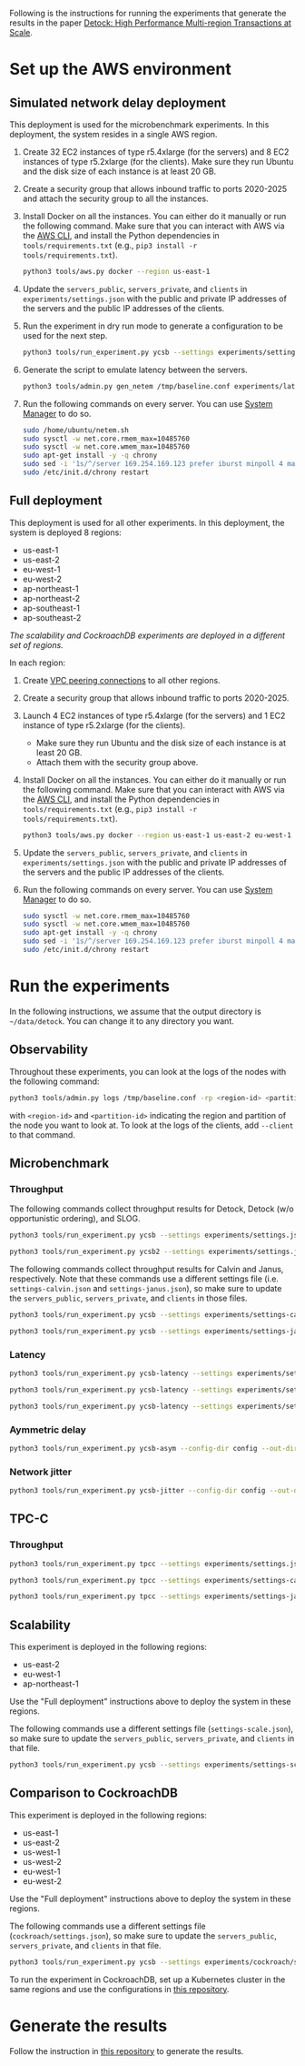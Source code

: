 Following is the instructions for running the experiments that generate the results in the paper [Detock: High Performance Multi-region Transactions at Scale](https://doi.org/10.1145/3589293).

# Set up the AWS environment

## Simulated network delay deployment
This deployment is used for the microbenchmark experiments. In this deployment, the system resides in a single AWS region.

1. Create 32 EC2 instances of type r5.4xlarge (for the servers) and 8 EC2 instances of type r5.2xlarge (for the clients). Make sure they run Ubuntu and the disk size of each instance is at least 20 GB.
1. Create a security group that allows inbound traffic to ports 2020-2025 and attach the security group to all the instances.
1. Install Docker on all the instances. You can either do it manually or run the following command. Make sure that you can interact with AWS via the [AWS CLI](https://docs.aws.amazon.com/cli/latest/userguide/getting-started-install.html), and install the Python dependencies in `tools/requirements.txt` (e.g., `pip3 install -r tools/requirements.txt`).

    ```bash
    python3 tools/aws.py docker --region us-east-1
    ```

1. Update the `servers_public`, `servers_private`, and `clients` in `experiments/settings.json` with the public and private IP addresses of the servers and the public IP addresses of the clients.

1. Run the experiment in dry run mode to generate a configuration to be used for the next step.

    ```bash
    python3 tools/run_experiment.py ycsb --settings experiments/settings.json -n ycsb --dry-run
    ```

1. Generate the script to emulate latency between the servers.
    ```bash
    python3 tools/admin.py gen_netem /tmp/baseline.conf experiments/latency.csv
    ```

1. Run the following commands on every server. You can use [System Manager](https://docs.aws.amazon.com/systems-manager/latest/userguide/run-command.html) to do so.
    ```bash
    sudo /home/ubuntu/netem.sh
    sudo sysctl -w net.core.rmem_max=10485760
    sudo sysctl -w net.core.wmem_max=10485760
    sudo apt-get install -y -q chrony
    sudo sed -i '1s/^/server 169.254.169.123 prefer iburst minpoll 4 maxpoll 4\n/' /etc/chrony/chrony.conf
    sudo /etc/init.d/chrony restart
    ```

## Full deployment

This deployment is used for all other experiments. In this deployment, the system is deployed 8 regions:

- us-east-1
- us-east-2
- eu-west-1
- eu-west-2
- ap-northeast-1
- ap-northeast-2
- ap-southeast-1
- ap-southeast-2

*The scalability and CockroachDB experiments are deployed in a different set of regions.*

In each region:

1. Create [VPC peering connections](https://docs.aws.amazon.com/vpc/latest/peering/what-is-vpc-peering.html) to all other regions.
1. Create a security group that allows inbound traffic to ports 2020-2025.
1. Launch 4 EC2 instances of type r5.4xlarge (for the servers) and 1 EC2 instance of type r5.2xlarge (for the clients).
    - Make sure they run Ubuntu and the disk size of each instance is at least 20 GB.
    - Attach them with the security group above.
1. Install Docker on all the instances. You can either do it manually or run the following command. Make sure that you can interact with AWS via the [AWS CLI](https://docs.aws.amazon.com/cli/latest/userguide/getting-started-install.html), and install the Python dependencies in `tools/requirements.txt` (e.g., `pip3 install -r tools/requirements.txt`).

    ```bash
    python3 tools/aws.py docker --region us-east-1 us-east-2 eu-west-1 eu-west-2 ap-northeast-1 ap-northeast-2 ap-southeast-1 ap-southeast-2
    ```

1. Update the `servers_public`, `servers_private`, and `clients` in `experiments/settings.json` with the public and private IP addresses of the servers and the public IP addresses of the clients.

1. Run the following commands on every server. You can use [System Manager](https://docs.aws.amazon.com/systems-manager/latest/userguide/run-command.html) to do so.
    ```bash
    sudo sysctl -w net.core.rmem_max=10485760
    sudo sysctl -w net.core.wmem_max=10485760
    sudo apt-get install -y -q chrony
    sudo sed -i '1s/^/server 169.254.169.123 prefer iburst minpoll 4 maxpoll 4\n/' /etc/chrony/chrony.conf
    sudo /etc/init.d/chrony restart
    ```

# Run the experiments

In the following instructions, we assume that the output directory is `~/data/detock`. You can change it to any directory you want.

## Observability

Throughout these experiments, you can look at the logs of the nodes with the following command:

```bash
python3 tools/admin.py logs /tmp/baseline.conf -rp <region-id> <partition-id> -f
```

with `<region-id>` and `<partition-id>` indicating the region and partition of the node you want to look at. To look at the logs of the clients, add `--client` to that command.

## Microbenchmark

### Throughput

The following commands collect throughput results for Detock, Detock (w/o opportunistic ordering), and SLOG.

```bash
python3 tools/run_experiment.py ycsb --settings experiments/settings.json --out-dir ~/data/detock --tag hot mp mh
```

```bash
python3 tools/run_experiment.py ycsb2 --settings experiments/settings.json -n ycsb --out-dir ~/data/detock --tag hot mp mh
```

The following commands collect throughput results for Calvin and Janus, respectively. Note that these commands use a different settings file (i.e. `settings-calvin.json` and `settings-janus.json`), so make sure to update the `servers_public`, `servers_private`, and `clients` in those files.

```bash
python3 tools/run_experiment.py ycsb --settings experiments/settings-calvin.json --out-dir ~/data/detock --tag hot mp mh
```

```bash
python3 tools/run_experiment.py ycsb --settings experiments/settings-janus.json --out-dir ~/data/detock --tag hot mp mh
```

### Latency

```bash
python3 tools/run_experiment.py ycsb-latency --settings experiments/settings.json -n ycsb --out-dir ~/data/detock --tag hot mp mh
```

```bash
python3 tools/run_experiment.py ycsb-latency --settings experiments/settings-calvin.json -n ycsb --out-dir ~/data/detock --tag hot mp mh
```

```bash
python3 tools/run_experiment.py ycsb-latency --settings experiments/settings-janus.json -n ycsb --out-dir ~/data/detock --tag hot mp mh
```

### Aymmetric delay

```bash
python3 tools/run_experiment.py ycsb-asym --config-dir config --out-dir ~/data/detock -n ycsb-asym
```

### Network jitter

```bash
python3 tools/run_experiment.py ycsb-jitter --config-dir config --out-dir ~/data/detock -n ycsb-jitter
```

## TPC-C

### Throughput

```bash
python3 tools/run_experiment.py tpcc --settings experiments/settings.json --out-dir ~/data/detock/
```

```bash
python3 tools/run_experiment.py tpcc --settings experiments/settings-calvin.json --out-dir ~/data/detock/
```

```bash
python3 tools/run_experiment.py tpcc --settings experiments/settings-janus.json --out-dir ~/data/detock/
```

## Scalability

This experiment is deployed in the following regions:
- us-east-2
- eu-west-1
- ap-northeast-1

Use the "Full deployment" instructions above to deploy the system in these regions.

The following commands use a different settings file (`settings-scale.json`), so make sure to update the `servers_public`, `servers_private`, and `clients` in that file.

```bash
python3 tools/run_experiment.py ycsb --settings experiments/settings-scale.json --out-dir ~/data/detock/
```

## Comparison to CockroachDB

This experiment is deployed in the following regions:
- us-east-1 
- us-east-2
- us-west-1
- us-west-2
- eu-west-1 
- eu-west-2

Use the "Full deployment" instructions above to deploy the system in these regions.

The following commands use a different settings file (`cockroach/settings.json`), so make sure to update the `servers_public`, `servers_private`, and `clients` in that file.

```bash
python3 tools/run_experiment.py ycsb --settings experiments/cockroach/settings.json --out-dir ~/data/detock/
```

To run the experiment in CockroachDB, set up a Kubernetes cluster in the same regions and use the configurations in [this repository](https://github.com/ctring/cockroach-aws/tree/main).

# Generate the results

Follow the instruction in [this repository](https://github.com/umd-dslam/DetockAnalysis) to generate the results.